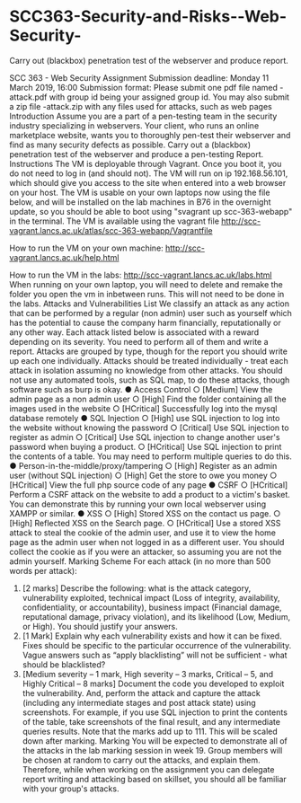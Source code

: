 # SCC363-Security-and-Risks--Web-Security-
Carry out (blackbox) penetration test of the webserver and produce report.

SCC 363 - Web Security Assignment
Submission deadline: Monday 11 March 2019, 16:00
Submission format: Please submit one pdf file named <groupid>-attack.pdf with group id
being your assigned group id. You may also submit a zip file <groupid>-attack.zip with any
files used for attacks, such as web pages
Introduction
Assume you are a part of a pen-testing team in the security industry specializing in
webservers. Your client, who runs an online marketplace website, wants you to
thoroughly pen-test their webserver and find as many security defects as possible.
Carry out a (blackbox) penetration test of the webserver and produce a pen-testing
Report.
Instructions
The VM is deployable through Vagrant. Once you boot it, you do not need to log in (and should not). The
VM will run on ip 192.168.56.101, which should give you access to the site when entered into a web
browser on your host.
The VM is usable on your own laptops now using the file below, and will be installed on the lab machines
in B76 in the overnight update, so you should be able to boot using "svagrant up scc-363-webapp" in the
terminal.
The VM is available using the vagrant file
http://scc-vagrant.lancs.ac.uk/atlas/scc-363-webapp/Vagrantfile

How to run the VM on your own machine:
http://scc-vagrant.lancs.ac.uk/help.html

How to run the VM in the labs:
http://scc-vagrant.lancs.ac.uk/labs.html 
When running on your own laptop, you will need to delete and remake the folder you open the vm in inbetween runs. This will not need to be done in the labs.
Attacks and Vulnerabilities List
We classify an attack as any action that can be performed by a regular (non admin) user
such as yourself which has the potential to cause the company harm financially,
reputationally or any other way.
Each attack listed below is associated with a reward depending on its severity. You need
to perform all of them and write a report. Attacks are grouped by type, though for the
report you should write up each one individually. Attacks should be treated individually -
treat each attack in isolation assuming no knowledge from other attacks. You should not
use any automated tools, such as SQL map, to do these attacks, though software such as
burp is okay.
● Access Control
○ [Medium] View the admin page as a non admin user
○ [High] Find the folder containing all the images used in the website
○ [HCritical] Successfully log into the mysql database remotely
● SQL Injection
○ [High] use SQL injection to log into the website without knowing the
password
○ [Critical] Use SQL injection to register as admin
○ [Critical] Use SQL injection to change another user's password when buying a
product.
○ [HCritical] Use SQL injection to print the contents of a table. You may need to
perform multiple queries to do this.
● Person-in-the-middle/proxy/tampering
○ [High] Register as an admin user (without SQL injection)
○ [High] Get the store to owe you money
○ [HCritical] View the full php source code of any page
● CSRF
○ [HCritical] Perform a CSRF attack on the website to add a product to a
victim's basket. You can demonstrate this by running your own local
webserver using XAMPP or similar.
● XSS
○ [High] Stored XSS on the contact us page.
○ [High] Reflected XSS on the Search page.
○ [HCritical] Use a stored XSS attack to steal the cookie of the admin user, and
use it to view the home page as the admin user when not logged in as a
different user. You should collect the cookie as if you were an attacker, so
assuming you are not the admin yourself. 
Marking Scheme
For each attack (in no more than 500 words per attack):
1. [2 marks] Describe the following: what is the attack category, vulnerability exploited,
technical impact (Loss of integrity, availability, confidentiality, or accountability),
business impact (Financial damage, reputational damage, privacy violation), and its
likelihood (Low, Medium, or High). You should justify your answers.
2. [1 Mark] Explain why each vulnerability exists and how it can be fixed. Fixes should
be specific to the particular occurrence of the vulnerability. Vague answers such as
“apply blacklisting” will not be sufficient - what should be blacklisted?
3. [Medium severity – 1 mark, High severity – 3 marks, Critical – 5, and Highly Critical
– 8 marks] Document the code you developed to exploit the vulnerability. And,
perform the attack and capture the attack (including any intermediate stages and
post attack state) using screenshots. For example, if you use SQL injection to print
the contents of the table, take screenshots of the final result, and any intermediate
queries results.
Note that the marks add up to 111. This will be scaled down after marking.
Marking
You will be expected to demonstrate all of the attacks in the lab marking session in week 19.
Group members will be chosen at random to carry out the attacks, and explain them.
Therefore, while when working on the assignment you can delegate report writing and
attacking based on skillset, you should all be familiar with your group's attacks. 
